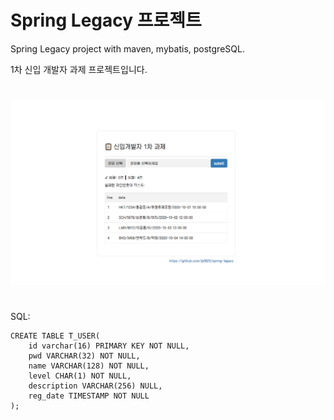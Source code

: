 # Spring Legacy 프로젝트

Spring Legacy project with maven, mybatis, postgreSQL.

1차 신입 개발자 과제 프로젝트입니다.

#

![capture.png](./src/main/webapp/resources/img/capture.png)

#

SQL:
```postgresql
CREATE TABLE T_USER(
	id varchar(16) PRIMARY KEY NOT NULL,
	pwd VARCHAR(32) NOT NULL,
	name VARCHAR(128) NOT NULL,
	level CHAR(1) NOT NULL,
	description VARCHAR(256) NULL,
	reg_date TIMESTAMP NOT NULL
);
```